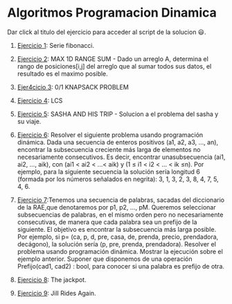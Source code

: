 # Algoritmos Programacion Dinamica

Dar click al titulo del ejercicio para acceder al script de la solucion 😃.

1. [Ejercicio 1](/Scripts/main54.cpp): Serie fibonacci.

2. [Ejercicio 2](/Scripts/main51.cpp): MAX 1D RANGE SUM - Dado un arreglo A, determina el rango de posiciones[i,j] del arreglo que al sumar todos sus datos, el resultado es el maximo posible.

3. [Ejer4cicio 3](/Scripts/main52.cpp): 0/1 KNAPSACK PROBLEM

4. [Ejercicio 4](/Scripts/main53.cpp): LCS

5. [Ejercicio 5](/Scripts/main55.cpp): SASHA AND HIS TRIP - Solucion a el problema del sasha y su viaje.

6. [Ejercicio 6](/Scripts/main56.cpp): Resolver el siguiente problema usando programación dinámica. Dada una secuencia de enteros positivos (a1, a2, a3, ..., an), encontrar la subsecuencia creciente más larga de elementos no necesariamente consecutivos. Es decir, encontrar unasubsecuencia (ai1, ai2, ..., aik), con (ai1 < ai2 < ...< aik) y (1 ≤ i1 < i2 < ... < ik ≤n). Por ejemplo, para la siguiente secuencia la solución sería longitud 6 (formada por los números señalados en negrita): 3, 1, 3, 2, 3, 8, 4, 7, 5, 4, 6. 

7. [Ejercicio 7](/Scripts/main57.cpp):Tenemos una secuencia de palabras, sacadas del diccionario de la RAE,que denotaremos por p1, p2, ..., pM. Queremos seleccionar subsecuencias de palabras, en el mismo orden pero no necesariamente consecutivas, de manera que cada palabra sea un prefijo de la siguiente. El objetivo es encontrar la subsecuencia más larga posible. Por ejemplo, si p= (ca, p, d, pre, casa, de, prenda, precio, prendadora, decágono), la solución sería (p, pre, prenda, prendadora). Resolver el
problema usando programación dinámica. Mostrar la ejecución sobre el ejemplo
anterior. Suponer que disponemos de una operación Prefijo(cad1, cad2) : bool, para
conocer si una palabra es prefijo de otra. 

8. [Ejercicio 8](/Scripts/main58.cpp): The jackpot.

8. [Ejercicio 9](/Scripts/main59.cpp): Jill Rides Again.
